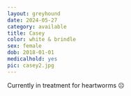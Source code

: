 ```yaml
---
layout: greyhound
date: 2024-05-27
category: available
title: Casey
color: white & brindle
sex: female
dob: 2018-01-01
medicalhold: yes
pic: casey2.jpg
---
```

Currently in treatment for heartworms ☹️
